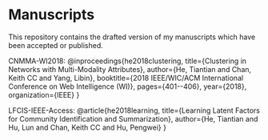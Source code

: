 # Manuscripts

This repository contains the drafted version of my manuscripts which have been accepted or published.

CNMMA-WI2018:
@inproceedings{he2018clustering,
  title={Clustering in Networks with Multi-Modality Attributes},
  author={He, Tiantian and Chan, Keith CC and Yang, Libin},
  booktitle={2018 IEEE/WIC/ACM International Conference on Web Intelligence (WI)},
  pages={401--406},
  year={2018},
  organization={IEEE}
}

LFCIS-IEEE-Access:
@article{he2018learning,
  title={Learning Latent Factors for Community Identification and Summarization},
  author={He, Tiantian and Hu, Lun and Chan, Keith CC and Hu, Pengwei}
}
